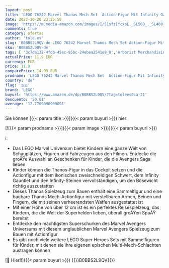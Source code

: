 ```yaml
---
layout: post
title: 'LEGO 76242 Marvel Thanos Mech Set  Action-Figur Mit Infinity Gauntlet  Avengers-Superheld Geschenk Zum Sammeln Und Bauen Für Kinder Ab 6 Jahre'
date: 2023-10-20 23:25:59
image: 'https://m.media-amazon.com/images/I/51sfzIYcxoL._SL500_._SL400_.jpg'
comments: true
category: ofertas
author: 'tole.es'
slug: 'B0BBS2L9QV-de LEGO 76242 Marvel Thanos Mech Set Action-Figur Mit...'
sku: 'B0BBS2L9QV-de'
tags: [ '3c7da132-4fdb-45ec-95bc-24ebea2541e9_0','Arborist Merchandising Root','Bauspielzeug & Konstruktionsspielzeug','Bauspielzeugsets','Custom Stores','LEGO','Self Service','Spielzeug','lego','🇩🇪', ]
actualPrice: 11.9 EUR
currency: EUR
price: 11.9
comparePrice: 14.99 EUR
prodname: 'LEGO 76242 Marvel Thanos Mech Set  Action-Figur Mit Infinity Gauntlet  Avengers-Superheld Geschenk Zum Sammeln Und Bauen Für Kinder Ab 6 Jahre'
country: 'de'
flag: '🇩🇪'
brand: 'LEGO'
buyurl: 'https://www.amazon.de/dp/B0BBS2L9QV/?tag=tolees0ca-21'
descuento: '20.61'
average: '12.7709090909091'
---
```


Sie können [{{< param title >}}]({{< param buyurl >}}) hier:

[![{{< param prodname >}}]({{< param image >}})]({{< param buyurl >}})

ℹ️:

- Das LEGO Marvel Universum bietet Kindern eine ganze Welt von Schauplätzen, Figuren und Fahrzeugen aus den Filmen. Entdecke die groÃŸe Auswahl an Geschenken für Kinder, die die Avengers Saga lieben
- Kinder können die Thanos-Figur in das Cockpit setzen und die Actionfigur mit dem ikonischen zweischneidigen Schwert, dem Infinity Gauntlet und den Infinity-Steinen vervollständigen, um den Bösewicht richtig auszustatten
- Dieses Thanos Spielzeug zum Bauen enthält eine Sammelfigur und eine baubare Thanos Mech-Actionfigur mit verstellbaren Armen, Beinen und Fingern, die mit seinen verheerendsten Waffen ausgestattet ist
- Mit einer Höhe von über 12 cm ist es ein perfektes Reisespielzeug, das Kindern, die die Welt der Superhelden lieben, überall groÃŸen SpaÃŸ bereitet
- Entdecke den mächtigsten Superschurken des Marvel Avengers Universums mit diesem unglaublichen Marvel Avengers Spielzeug zum Bauen mit Actionfigur
- Es gibt noch viele weitere LEGO Super Heroes Sets mit Sammelfiguren für Kinder, mit denen sie ihre eigenen epischen Multi-Mech-Schlachten austragen können

[🛒 Hier!!]({{< param buyurl >}})
{{<world>}}B0BBS2L9QV{{</world>}}
